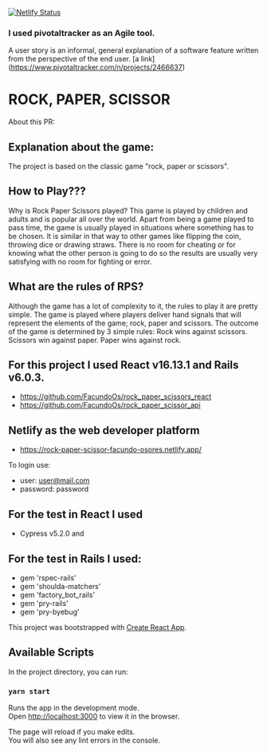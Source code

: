 [![Netlify Status](https://api.netlify.com/api/v1/badges/0602c5ce-a6dc-4d33-8b17-e6089de465c7/deploy-status)](https://app.netlify.com/sites/rock-paper-scissor-facundo-osores/deploys)

### I used pivotaltracker as an Agile tool. 
A user story is an informal, general explanation of a software feature written from the perspective of the end user.
[a link] (https://www.pivotaltracker.com/n/projects/2466637)

# ROCK, PAPER, SCISSOR
About this PR:

## Explanation about the game:
The project is based on the classic game "rock, paper or scissors".

## How to Play???
Why is Rock Paper Scissors played?
This game is played by children and adults and is popular all over the world. Apart from being a game played to pass time, the game is usually played in situations where something has to be chosen. It is similar in that way to other games like flipping the coin, throwing dice or drawing straws. There is no room for cheating or for knowing what the other person is going to do so the results are usually very satisfying with no room for fighting or error.

## What are the rules of RPS?
Although the game has a lot of complexity to it, the rules to play it are pretty simple. The game is played where players deliver hand signals that will represent the elements of the game; rock, paper and scissors. The outcome of the game is determined by 3 simple rules: Rock wins against scissors. Scissors win against paper. Paper wins against rock.


## For this project I used React v16.13.1 and Rails v6.0.3.
- https://github.com/FacundoOs/rock_paper_scissors_react
- https://github.com/FacundoOs/rock_paper_scissor_api


## Netlify as the web developer platform
- https://rock-paper-scissor-facundo-osores.netlify.app/

To login use:
- user: user@mail.com
- password: password


## For the test in React I used 
- Cypress v5.2.0 and 

## For the test in Rails I used: 
- gem 'rspec-rails'
- gem 'shoulda-matchers'
- gem 'factory_bot_rails'
- gem 'pry-rails'
- gem 'pry-byebug'


This project was bootstrapped with [Create React App](https://github.com/facebook/create-react-app).

## Available Scripts

In the project directory, you can run:

### `yarn start`

Runs the app in the development mode.<br />
Open [http://localhost:3000](http://localhost:3000) to view it in the browser.

The page will reload if you make edits.<br />
You will also see any lint errors in the console.



